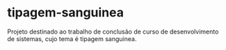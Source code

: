 # tipagem-sanguinea
Projeto destinado ao trabalho de conclusão de curso de desenvolvimento de sistemas, cujo tema é tipagem sanguinea.
